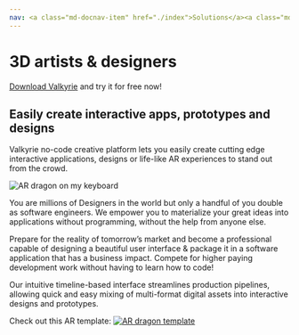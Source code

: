 ```yaml
---
nav: <a class="md-docnav-item" href="./index">Solutions</a><a class="md-docnav-item" href="">3D artists &amp; designers</a>
---
```


# 3D artists & designers
[Download Valkyrie](/vlk/downloads) and try it for free now!

## Easily create interactive apps, prototypes and designs

Valkyrie no-code creative platform lets you easily create cutting edge interactive applications, designs or life-like AR experiences to stand out from the crowd.

<img src= "https://cdn2.talansoft.com/ftp/img/tutorial_sample_images/ios-dragon_on_keyboard-Iphone-5.5b-v2.png" alt="AR dragon on my keyboard" />

You are millions of Designers in the world but only a handful of you double as software engineers. We empower you to materialize your great ideas into applications without programming, without the help from anyone else.

Prepare for the reality of tomorrow’s market and become a professional capable of designing a beautiful user interface & package it in a software application that has a business impact. Compete for higher paying development work without having to learn how to code!

Our intuitive timeline-based interface streamlines production pipelines, allowing quick and easy mixing of multi-format digital assets into interactive designs and prototypes.

Check out this AR template:
<a href="/md/docs/VlkSamples/ar-dragon">
<img src= "https://cdn2.talansoft.com/ftp/img/www/Dragon-AR-3.png" alt="AR dragon template" />
</a>
